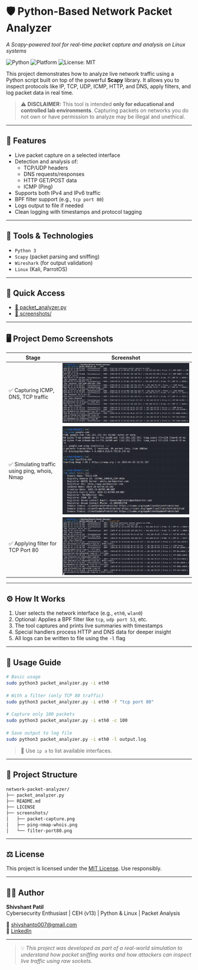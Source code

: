 
# 🛡️ Python-Based Network Packet Analyzer
_A Scapy-powered tool for real-time packet capture and analysis on Linux systems_

![Python](https://img.shields.io/badge/Python-3.8%2B-blue.svg)
![Platform](https://img.shields.io/badge/Platform-Kali%20Linux%20%7C%20Parrot-informational)
![License: MIT](https://img.shields.io/badge/License-MIT-yellow.svg)

This project demonstrates how to analyze live network traffic using a Python script built on top of the powerful **Scapy** library. It allows you to inspect protocols like IP, TCP, UDP, ICMP, HTTP, and DNS, apply filters, and log packet data in real time.

> ⚠️ **DISCLAIMER:** This tool is intended **only for educational and controlled lab environments**. Capturing packets on networks you do not own or have permission to analyze may be illegal and unethical.

---

## 📌 Features

- Live packet capture on a selected interface
- Detection and analysis of:
  - TCP/UDP headers
  - DNS requests/responses
  - HTTP GET/POST data
  - ICMP (Ping)
- Supports both IPv4 and IPv6 traffic
- BPF filter support (e.g., `tcp port 80`)
- Logs output to file if needed
- Clean logging with timestamps and protocol tagging

---

## 🧰 Tools & Technologies

- `Python 3`
- `Scapy` (packet parsing and sniffing)
- `Wireshark` (for output validation)
- `Linux` (Kali, ParrotOS)

---

## 🔗 Quick Access

- [📝 packet_analyzer.py](packet_analyzer.py)
- [📂 screenshots/](screenshots)

---

## 🖥️ Project Demo Screenshots

| Stage | Screenshot |
|-------|------------|
| ✅ Capturing ICMP, DNS, TCP traffic | ![Packet Capture](screenshots/packet-capture.png) |
| ✅ Simulating traffic using ping, whois, Nmap | ![Traffic Test](screenshots/ping-nmap-whois.png) |
| ✅ Applying filter for TCP Port 80 | ![Filter Port 80](screenshots/filter-port80.png) |

---

## ⚙️ How It Works

1. User selects the network interface (e.g., `eth0`, `wlan0`)
2. Optional: Applies a BPF filter like `tcp`, `udp port 53`, etc.
3. The tool captures and prints live summaries with timestamps
4. Special handlers process HTTP and DNS data for deeper insight
5. All logs can be written to file using the `-l` flag

---

## 🧪 Usage Guide

```bash
# Basic usage
sudo python3 packet_analyzer.py -i eth0

# With a filter (only TCP 80 traffic)
sudo python3 packet_analyzer.py -i eth0 -f "tcp port 80"

# Capture only 100 packets
sudo python3 packet_analyzer.py -i eth0 -c 100

# Save output to log file
sudo python3 packet_analyzer.py -i eth0 -l output.log
```

> 🧠 Use `ip a` to list available interfaces.

---

## 📂 Project Structure

```
network-packet-analyzer/
├── packet_analyzer.py
├── README.md
├── LICENSE
├── screenshots/
│   ├── packet-capture.png
│   ├── ping-nmap-whois.png
│   └── filter-port80.png
```

---

## ⚖️ License

This project is licensed under the [MIT License](https://opensource.org/licenses/MIT). Use responsibly.

---

## 🙋‍♂️ Author

**Shivshant Patil**  
Cybersecurity Enthusiast | CEH (v13) | Python & Linux | Packet Analysis

📧 shivshantp007@gmail.com  
🔗 [LinkedIn](https://www.linkedin.com/in/shivshant-patil-b58aaa281)

---

> 💡 *This project was developed as part of a real-world simulation to understand how packet sniffing works and how attackers can inspect live traffic using raw sockets.*
